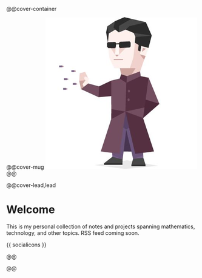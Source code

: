 @@cover-container

@@cover-mug ![](/assets/cover/pp.jpeg)@@

@@cover-lead,lead

# Welcome

This is my personal collection of notes and projects spanning mathematics,
technology, and other topics. RSS feed coming soon.

{{ socialicons }}

@@ <!-- cover-lead -->

@@ <!-- cover-container -->
